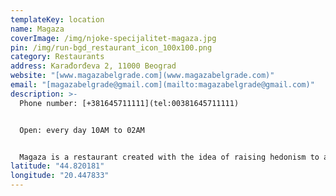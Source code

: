 ```yaml
---
templateKey: location
name: Magaza
coverImage: /img/njoke-specijalitet-magaza.jpg
pin: /img/run-bgd_restaurant_icon_100x100.png
category: Restaurants
address: Karađorđeva 2, 11000 Beograd
website: "[www.magazabelgrade.com](www.magazabelgrade.com)"
email: "[magazabelgrade@gmail.com](mailto:magazabelgrade@gmail.com)"
description: >-
  Phone number: [+381645711111](tel:00381645711111)


  Open: every day 10AM to 02AM


  Magaza is a restaurant created with the idea of raising hedonism to a higher level. We are located on the bank of the Sava River with a beautiful view on the river and promenade, in the heart of Belgrade's nightlife - Beton Hala.
latitude: "44.820181"
longitude: "20.447833"
---
```

